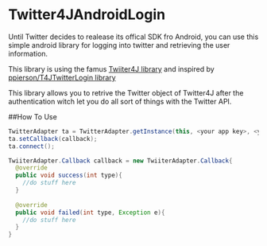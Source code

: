 Twitter4JAndroidLogin
=====================

Until Twitter decides to realease its offical SDK fro Android, you can use this simple android library for logging into twitter and retrieving the user information.

This library is using the famus [Twiiter4J library](http://twitter4j.org/en/) and inspired by [ppierson/T4JTwitterLogin library](https://github.com/ppierson/T4JTwitterLogin)

This library allows you to retrive the Twitter object of Twitter4J after the authentication witch let you do all sort of things with the Twitter API.


##How To Use

```java
TwitterAdapter ta = TwitterAdapter.getInstance(this, <your app key>, <your app secret>);
ta.setCallback(callback);
ta.connect();

TwiiterAdapter.Callback callback = new TwiiterAdapter.Callback{
  @override
  public void success(int type){
    //do stuff here 
  }
  
  @override
  public void failed(int type, Exception e){
    //do stuff here
  }
}

```
